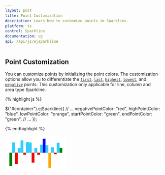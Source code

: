 ```yaml
---
layout: post
title: Point Customization
description: Learn how to customize points in Sparkline.
platform: ts
control: Sparkline
documentation: ug
api: /api/js/ejsparkline
---
```


## Point Customization

You can customize points by initializing the point colors. The customization options allow you to differentiate the [`first`](../api/ejsparkline#members:startpointcolor), [`last`](../api/ejsparkline#members:endpointcolor), [`highest`](../api/ejsparkline#members:highpointcolor), [`lowest`](../api/ejsparkline#members:lowpointcolor), and [`negative`](../api/ejsparkline#members:negativepointcolor) points. This customization only applicable for line, column and area type Sparkline.

{% highlight js %}

$("#container").ejSparkline({
            // ...
            negativePointColor: "red",
            highPointColor: "blue",
            lowPointColor: "orange",
            startPointColor: "green",
            endPointColor: "green",
            // ...
        });

{% endhighlight %}

![](/js/Sparkline/Point-Customization_images/Point-Customization_img1.png)
